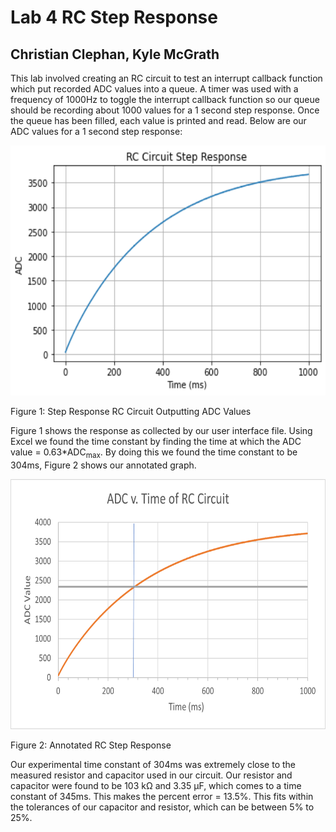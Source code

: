 # Lab 4 RC Step Response
## Christian Clephan, Kyle McGrath

This lab involved creating an RC circuit to test an interrupt callback function which put recorded ADC values into a queue.
A timer was used with a frequency of 1000Hz to toggle the interrupt callback function so our queue should be recording about
1000 values for a 1 second step response. Once the queue has been filled, each value is printed and read. Below are our ADC values for a 1 second step response:

<img src="https://github.com/cclephan/Lab4/blob/main/Images/RC.png" width="600" height="400" />

Figure 1: Step Response RC Circuit Outputting ADC Values

Figure 1 shows the response as collected by our user interface file. Using Excel we found the time constant by finding the time at which the ADC value = 0.63*ADC<sub>max</sub>.
By doing this we found the time constant to be 304ms, Figure 2 shows our annotated graph.

<img src="https://github.com/cclephan/Lab4/blob/main/Images/Annotated.png" width="600" height="400" />

Figure 2: Annotated RC Step Response

Our experimental time constant of 304ms was extremely close to the measured resistor and capacitor used in our circuit. Our resistor and capacitor were found to be
103 kΩ and 3.35 μF, which comes to a time constant of 345ms. This makes the percent error = 13.5%. This fits within the tolerances of our capacitor and resistor, which
can be between 5% to 25%.
